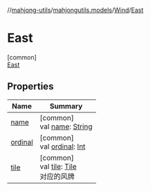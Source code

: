 //[mahjong-utils](../../../../index.md)/[mahjongutils.models](../../index.md)/[Wind](../index.md)/[East](index.md)

# East

[common]\
[East](index.md)

## Properties

| Name | Summary |
|---|---|
| [name](../-north/index.md#-372974862%2FProperties%2F345188675) | [common]<br>val [name](../-north/index.md#-372974862%2FProperties%2F345188675): [String](https://kotlinlang.org/api/latest/jvm/stdlib/kotlin/-string/index.html) |
| [ordinal](../-north/index.md#-739389684%2FProperties%2F345188675) | [common]<br>val [ordinal](../-north/index.md#-739389684%2FProperties%2F345188675): [Int](https://kotlinlang.org/api/latest/jvm/stdlib/kotlin/-int/index.html) |
| [tile](../tile.md) | [common]<br>val [tile](../tile.md): [Tile](../../-tile/index.md)<br>对应的风牌 |
